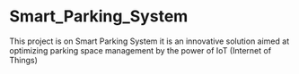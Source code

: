 # Smart_Parking_System
This project is on Smart Parking System it  is an innovative solution aimed at optimizing parking space management by  the power of IoT (Internet of Things) 


